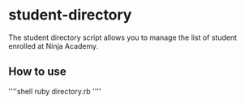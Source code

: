 # student-directory #

The student directory script allows you to manage the list of student enrolled at Ninja Academy. 

## How to use ##

''''shell
ruby directory.rb
''''

